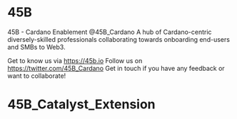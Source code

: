 # 45B

45B - Cardano Enablement
@45B_Cardano
A hub of Cardano-centric diversely-skilled professionals collaborating towards onboarding end-users and SMBs to Web3.

Get to know us via https://45b.io
Follow us on https://twitter.com/45B_Cardano
Get in touch if you have any feedback or want to collaborate!
# 45B_Catalyst_Extension

